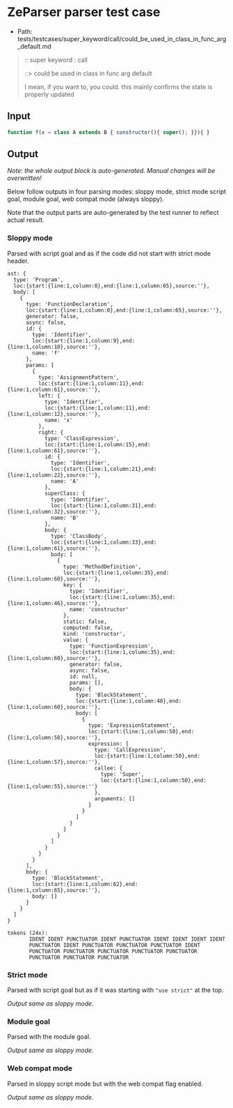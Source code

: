 # ZeParser parser test case

- Path: tests/testcases/super_keyword/call/could_be_used_in_class_in_func_arg_default.md

> :: super keyword : call
>
> ::> could be used in class in func arg default
>
> I mean, if you want to, you could. this mainly confirms the state is properly updated

## Input

`````js
function f(x = class A extends B { constructor(){ super(); }}){ }
`````

## Output

_Note: the whole output block is auto-generated. Manual changes will be overwritten!_

Below follow outputs in four parsing modes: sloppy mode, strict mode script goal, module goal, web compat mode (always sloppy).

Note that the output parts are auto-generated by the test runner to reflect actual result.

### Sloppy mode

Parsed with script goal and as if the code did not start with strict mode header.

`````
ast: {
  type: 'Program',
  loc:{start:{line:1,column:0},end:{line:1,column:65},source:''},
  body: [
    {
      type: 'FunctionDeclaration',
      loc:{start:{line:1,column:0},end:{line:1,column:65},source:''},
      generator: false,
      async: false,
      id: {
        type: 'Identifier',
        loc:{start:{line:1,column:9},end:{line:1,column:10},source:''},
        name: 'f'
      },
      params: [
        {
          type: 'AssignmentPattern',
          loc:{start:{line:1,column:11},end:{line:1,column:61},source:''},
          left: {
            type: 'Identifier',
            loc:{start:{line:1,column:11},end:{line:1,column:12},source:''},
            name: 'x'
          },
          right: {
            type: 'ClassExpression',
            loc:{start:{line:1,column:15},end:{line:1,column:61},source:''},
            id: {
              type: 'Identifier',
              loc:{start:{line:1,column:21},end:{line:1,column:22},source:''},
              name: 'A'
            },
            superClass: {
              type: 'Identifier',
              loc:{start:{line:1,column:31},end:{line:1,column:32},source:''},
              name: 'B'
            },
            body: {
              type: 'ClassBody',
              loc:{start:{line:1,column:33},end:{line:1,column:61},source:''},
              body: [
                {
                  type: 'MethodDefinition',
                  loc:{start:{line:1,column:35},end:{line:1,column:60},source:''},
                  key: {
                    type: 'Identifier',
                    loc:{start:{line:1,column:35},end:{line:1,column:46},source:''},
                    name: 'constructor'
                  },
                  static: false,
                  computed: false,
                  kind: 'constructor',
                  value: {
                    type: 'FunctionExpression',
                    loc:{start:{line:1,column:35},end:{line:1,column:60},source:''},
                    generator: false,
                    async: false,
                    id: null,
                    params: [],
                    body: {
                      type: 'BlockStatement',
                      loc:{start:{line:1,column:48},end:{line:1,column:60},source:''},
                      body: [
                        {
                          type: 'ExpressionStatement',
                          loc:{start:{line:1,column:50},end:{line:1,column:58},source:''},
                          expression: {
                            type: 'CallExpression',
                            loc:{start:{line:1,column:50},end:{line:1,column:57},source:''},
                            callee: {
                              type: 'Super',
                              loc:{start:{line:1,column:50},end:{line:1,column:55},source:''}
                            },
                            arguments: []
                          }
                        }
                      ]
                    }
                  }
                }
              ]
            }
          }
        }
      ],
      body: {
        type: 'BlockStatement',
        loc:{start:{line:1,column:62},end:{line:1,column:65},source:''},
        body: []
      }
    }
  ]
}

tokens (24x):
       IDENT IDENT PUNCTUATOR IDENT PUNCTUATOR IDENT IDENT IDENT IDENT
       PUNCTUATOR IDENT PUNCTUATOR PUNCTUATOR PUNCTUATOR IDENT
       PUNCTUATOR PUNCTUATOR PUNCTUATOR PUNCTUATOR PUNCTUATOR
       PUNCTUATOR PUNCTUATOR PUNCTUATOR
`````

### Strict mode

Parsed with script goal but as if it was starting with `"use strict"` at the top.

_Output same as sloppy mode._

### Module goal

Parsed with the module goal.

_Output same as sloppy mode._

### Web compat mode

Parsed in sloppy script mode but with the web compat flag enabled.

_Output same as sloppy mode._
